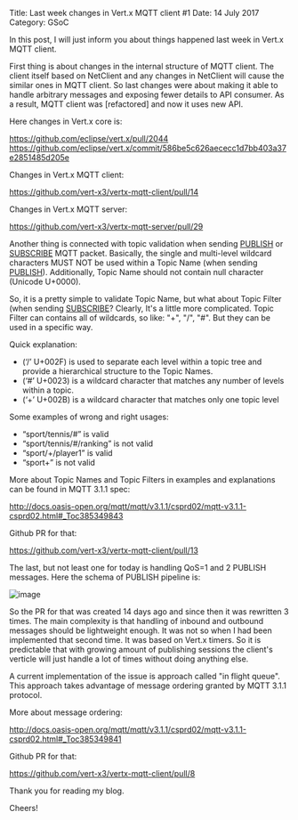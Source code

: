 Title: Last week changes in Vert.x MQTT client #1
Date: 14 July 2017
Category: GSoC

In this post, I will just inform you about things happened last week in Vert.x MQTT client.

First thing is about changes in the internal structure of MQTT client. The client itself based on NetClient and any changes in NetClient will cause the similar ones in MQTT client. So last changes were about making it able to handle arbitrary messages and exposing fewer details to API consumer. As a result, MQTT client was [refactored] and now it uses new API.

Here changes in Vert.x core is:

https://github.com/eclipse/vert.x/pull/2044 https://github.com/eclipse/vert.x/commit/586be5c626aececc1d7bb403a37e2851485d205e

Changes in Vert.x MQTT client:

https://github.com/vert-x3/vertx-mqtt-client/pull/14

Changes in Vert.x MQTT server:

https://github.com/vert-x3/vertx-mqtt-server/pull/29

Another thing is connected with topic validation when sending [PUBLISH](http://docs.oasis-open.org/mqtt/mqtt/v3.1.1/csprd02/mqtt-v3.1.1-csprd02.html#_Toc385349773) or [SUBSCRIBE](http://docs.oasis-open.org/mqtt/mqtt/v3.1.1/csprd02/mqtt-v3.1.1-csprd02.html#_Toc385349799) MQTT packet. Basically, the single and multi-level wildcard characters MUST NOT be used within a Topic Name (when sending [PUBLISH](http://docs.oasis-open.org/mqtt/mqtt/v3.1.1/csprd02/mqtt-v3.1.1-csprd02.html#_Toc385349773)). Additionally, Topic Name should not contain null character (Unicode U+0000).

So, it is a pretty simple to validate Topic Name, but what about Topic Filter (when sending [SUBSCRIBE](http://docs.oasis-open.org/mqtt/mqtt/v3.1.1/csprd02/mqtt-v3.1.1-csprd02.html#_Toc385349799)? Clearly, It's a little more complicated. Topic Filter can contains all of wildcards, so like: "+", "/", "#". But they can be used in a specific way.

Quick explanation:

* (‘/’ U+002F) is used to separate each level within a topic tree and provide a hierarchical structure to the Topic Names.
* (‘#’ U+0023) is a wildcard character that matches any number of levels within a topic.
* (‘+’ U+002B) is a wildcard character that matches only one topic level

Some examples of wrong and right usages:

* “sport/tennis/#” is valid
* “sport/tennis/#/ranking” is not valid
* “sport/+/player1” is valid
* “sport+” is not valid

More about Topic Names and Topic Filters in examples and explanations can be found in MQTT 3.1.1 spec:

http://docs.oasis-open.org/mqtt/mqtt/v3.1.1/csprd02/mqtt-v3.1.1-csprd02.html#_Toc385349843

Github PR for that:

https://github.com/vert-x3/vertx-mqtt-client/pull/13

The last, but not least one for today is handling QoS=1 and 2 PUBLISH messages. Here the schema of PUBLISH pipeline is:

![image](https://user-images.githubusercontent.com/16746106/28243056-893190be-69c6-11e7-95ea-556aea29a634.png)

So the PR for that was created 14 days ago and since then it was rewritten 3 times. The main complexity is that handling of inbound and outbound messages should be lightweight enough. It was not so when I had been implemented that second time. It was based on Vert.x timers. So it is predictable that with growing amount of publishing sessions the client's verticle will just handle a lot of times without doing anything else.

A current implementation of the issue is approach called "in flight queue". This approach takes advantage of message ordering granted by MQTT 3.1.1 protocol.

More about message ordering:

http://docs.oasis-open.org/mqtt/mqtt/v3.1.1/csprd02/mqtt-v3.1.1-csprd02.html#_Toc385349841

Github PR for that:

https://github.com/vert-x3/vertx-mqtt-client/pull/8

Thank you for reading my blog.

Cheers!